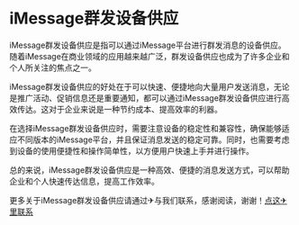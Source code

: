 # iMessage群发设备供应

iMessage群发设备供应是指可以通过iMessage平台进行群发消息的设备供应。随着iMessage在商业领域的应用越来越广泛，群发设备供应也成为了许多企业和个人所关注的焦点之一。

iMessage群发设备供应的好处在于可以快速、便捷地向大量用户发送消息，无论是推广活动、促销信息还是重要通知，都可以通过iMessage群发设备供应进行高效传达。这对于企业来说是一种节约成本、提高效率的利器。

在选择iMessage群发设备供应时，需要注意设备的稳定性和兼容性，确保能够适应不同版本的iMessage平台，并且保证消息发送的稳定可靠。同时，也需要考虑到设备的使用便捷性和操作简单性，以方便用户快速上手并进行操作。

总的来说，iMessage群发设备供应是一种高效、便捷的消息发送方式，可以帮助企业和个人快速传达信息，提高工作效率。

更多关于iMessage群发设备供应请通过✈与我们联系，感谢阅读，谢谢！[点这✈里联系](https://lm.k02.cc)
